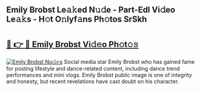 ## Emily Brobst Le𝚊𝚔ed N𝚞𝚍e - Part-Edl Vi𝚍eo Le𝚊𝚔s - H𝚘t O𝚗lyf𝚊ns Ph𝚘tos SrSkh

# <h2><a href="http://hf8bctt.feru.top/?c=Emily+Brobst">🔗 👉 🔴 Emily Brobst Vi𝚍𝚎o Ph𝚘t𝚘𝚜</a></h2>

[![Emily Brobst Nu𝚍𝚎s](https://i.imgur.com/0TWrTi3.gif)](http://hf8bctt.feru.top/?c=Emily+Brobst)
Social media star Emily Brobst who has gained fame for posting lifestyle and dance-related content, including dance trend performances and mini vlogs. Emily Brobst public image is one of integrity and honesty, but recent revelations have cast doubt on his character. 
